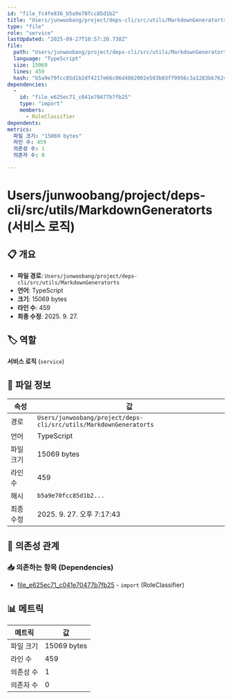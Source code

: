 ```yaml
---
id: "file_fc4fe836_b5a9e70fcc85d1b2"
title: "Users/junwoobang/project/deps-cli/src/utils/MarkdownGeneratorts (서비스 로직)"
type: "file"
role: "service"
lastUpdated: "2025-09-27T10:57:20.738Z"
file:
  path: "Users/junwoobang/project/deps-cli/src/utils/MarkdownGeneratorts"
  language: "TypeScript"
  size: 15069
  lines: 459
  hash: "b5a9e70fcc85d1b2df4217e66c06d4862002e503b03ff9956c3a1283bb762424"
dependencies:
  -
    id: "file_e625ec71_c041e70477b7fb25"
    type: "import"
    members:
      - RoleClassifier
dependents:
metrics:
  파일 크기: "15069 bytes"
  라인 수: 459
  의존성 수: 1
  의존자 수: 0

---
```


# Users/junwoobang/project/deps-cli/src/utils/MarkdownGeneratorts (서비스 로직)

## 📋 개요

- **파일 경로**: `Users/junwoobang/project/deps-cli/src/utils/MarkdownGeneratorts`
- **언어**: TypeScript
- **크기**: 15069 bytes
- **라인 수**: 459
- **최종 수정**: 2025. 9. 27.

## 🏷️ 역할

**서비스 로직** (`service`)

## 📄 파일 정보

| 속성 | 값 |
|------|----|
| 경로 | `Users/junwoobang/project/deps-cli/src/utils/MarkdownGeneratorts` |
| 언어 | TypeScript |
| 파일 크기 | 15069 bytes |
| 라인 수 | 459 |
| 해시 | `b5a9e70fcc85d1b2...` |
| 최종 수정 | 2025. 9. 27. 오후 7:17:43 |

## 🔗 의존성 관계

### 📥 의존하는 항목 (Dependencies)

- [file_e625ec71_c041e70477b7fb25](file_e625ec71_c041e70477b7fb25.md) - `import` (RoleClassifier)

## 📊 메트릭

| 메트릭 | 값 |
|--------|----|
| 파일 크기 | 15069 bytes |
| 라인 수 | 459 |
| 의존성 수 | 1 |
| 의존자 수 | 0 |


